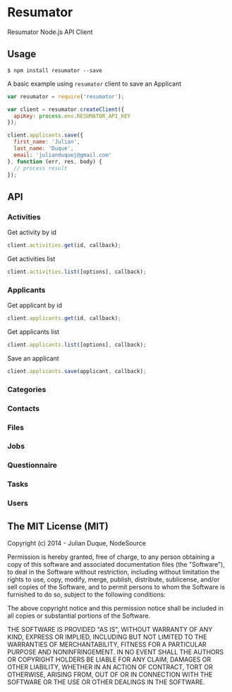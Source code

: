 # Resumator

Resumator Node.js API Client

## Usage

```
$ npm install resumator --save
```

A basic example using `resumator` client to save an Applicant

``` js
var resumator = require('resumator');

var client = resumator.createClient({
  apiKey: process.env.RESUMATOR_API_KEY
});

client.applicants.save({
  first_name: 'Julian',
  last_name: 'Duque',
  email: 'julianduquej@gmail.com'
}, function (err, res, body) {
  // process result
});
```
## API

### Activities

Get activity by id

``` js
client.activities.get(id, callback);
```

Get activities list

``` js
client.activities.list([options], callback);
```

### Applicants

Get applicant by id

``` js
client.applicants.get(id, callback);
```

Get applicants list

``` js
client.applicants.list([options], callback);
```

Save an applicant

``` js
client.applicants.save(applicant, callback);
```

### Categories

### Contacts

### Files

### Jobs

### Questionnaire

### Tasks

### Users

## The MIT License (MIT)

Copyright (c) 2014 - Julian Duque, NodeSource

Permission is hereby granted, free of charge, to any person obtaining a copy
of this software and associated documentation files (the "Software"), to deal
in the Software without restriction, including without limitation the rights
to use, copy, modify, merge, publish, distribute, sublicense, and/or sell
copies of the Software, and to permit persons to whom the Software is
furnished to do so, subject to the following conditions:

The above copyright notice and this permission notice shall be included in
all copies or substantial portions of the Software.

THE SOFTWARE IS PROVIDED "AS IS", WITHOUT WARRANTY OF ANY KIND, EXPRESS OR
IMPLIED, INCLUDING BUT NOT LIMITED TO THE WARRANTIES OF MERCHANTABILITY,
FITNESS FOR A PARTICULAR PURPOSE AND NONINFRINGEMENT. IN NO EVENT SHALL THE
AUTHORS OR COPYRIGHT HOLDERS BE LIABLE FOR ANY CLAIM, DAMAGES OR OTHER
LIABILITY, WHETHER IN AN ACTION OF CONTRACT, TORT OR OTHERWISE, ARISING FROM,
OUT OF OR IN CONNECTION WITH THE SOFTWARE OR THE USE OR OTHER DEALINGS IN
THE SOFTWARE.
